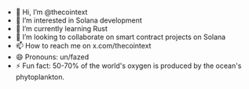- 👋 Hi, I’m @thecointext
- 👀 I’m interested in Solana development
- 🌱 I’m currently learning Rust
- 💞️ I’m looking to collaborate on smart contract projects on Solana
- 📫 How to reach me on x.com/thecointext
- 😄 Pronouns: un/fazed
- ⚡ Fun fact: 50-70% of the world's oxygen is produced by the ocean's phytoplankton.


<!---
thecointext/thecointext is a ✨ special ✨ repository because its `README.md` (this file) appears on your GitHub profile.
You can click the Preview link to take a look at your changes.
--->
